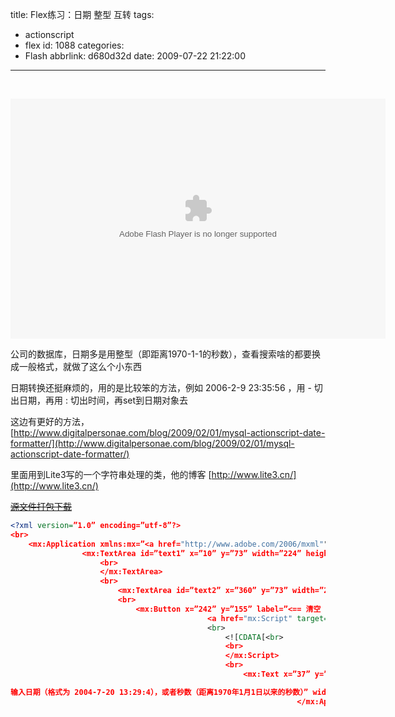 title: Flex练习：日期  整型 互转
tags:
  - actionscript
  - flex
id: 1088
categories:
  - Flash
abbrlink: d680d32d
date: 2009-07-22 21:22:00
---
&nbsp;

<embed width="600" height="384" tplayername="SWF" splayername="SWF" type="application/x-shockwave-flash" src="/images/2009/07/22_12787.swf" mediawrapchecked="true" name="changeTime" allowscriptaccess="sameDomain" bgcolor="#869ca7" quality="high" pluginspage="http://www.macromedia.com/go/getflashplayer" id="changeTime"></embed>

公司的数据库，日期多是用整型（即距离1970-1-1的秒数），查看搜索啥的都要换成一般格式，就做了这么个小东西

日期转换还挺麻烦的，用的是比较笨的方法，例如 2006-2-9 23:35:56 ，用 - 切出日期，再用 : 切出时间，再set到日期对象去

这边有更好的方法，[http://www.digitalpersonae.com/blog/2009/02/01/mysql-actionscript-date-formatter/](http://www.digitalpersonae.com/blog/2009/02/01/mysql-actionscript-date-formatter/)

里面用到Lite3写的一个字符串处理的类，他的博客 [http://www.lite3.cn/](http://www.lite3.cn/)

~~[源文件打包下载](/upload/2009/7/200907222132150351.7z)~~

```xml
<?xml version=”1.0” encoding=”utf-8”?>
<br>
	<mx:Application xmlns:mx=”<a href="http://www.adobe.com/2006/mxml"" target="_blank" rel="noopener">http://www.adobe.com/2006/mxml"</a> layout=”absolute” width=”600” height=”384”><br>
				<mx:TextArea id=”text1” x=”10” y=”73” width=”224” height=”301” change=”doit()” borderThickness=”2” borderColor=”#00ACAE”>
					<br>
					</mx:TextArea>
					<br>
						<mx:TextArea id=”text2” x=”360” y=”73” width=”224” height=”301” editable=”false”/>
						<br>
							<mx:Button x=”242” y=”155” label=”<== 清空 ==>” width=”110” height=”74” fontFamily=”Arial” fontSize=”12” click=”text1.text=’’;text2.text=’’”/><br>
											<a href="mx:Script" target="_blank" rel="noopener">mx:Script</a>
											<br>
												<![CDATA[<br>            import mx.formatters.DateFormatter;<br>            import cn.StringUtil;<br>            import mx.effects.easing.Exponential;<br>            function doit():void{<br>                text2.text = “”;<br>                var str:Array = text1.text.split(“\r”);<br>                for(var i:int=0;i<str.length;i++){<br>                    str[i] = cn.StringUtil.trim(str[i]);<br>                    var myDate:Date = new Date();<br>                    try{<br>                        if(str[i].indexOf(“-“) != -1){<br>                            str[i] = cn.StringUtil.replace(str[i],” “,”,”);<br>                            str[i] = cn.StringUtil.replace(str[i],”-“,”,”);<br>                            str[i] = cn.StringUtil.replace(str[i],”:”,”,”);<br>                            var strArr:Array = new Array();<br>                            strArr = str[i].split(“,”);<br>                            if(str[i].toString().indexOf(“NaN”) == -1 && strArr.length>=3){<br>                                for(var j:int=0;j<strArr.length;j++){<br>                                    strArr[j] = Number(strArr[j]);<br>                                    if(strArr[j].toString().indexOf(“NaN”) == -1){<br>                                        if(j==0){<br>                                            myDate.setFullYear(strArr[j]);<br>                                        }else if(j==1){<br>                                            myDate.setMonth(strArr[j]-1);<br>                                        }else if(j==2){<br>                                            myDate.setDate(strArr[j]);<br>                                        }else if(j==3){<br>                                            myDate.setHours(strArr[j]);<br>                                        }else if(j==4){<br>                                            myDate.setMinutes(strArr[j]);<br>                                        }else if(j==5){<br>                                            myDate.setSeconds(strArr[j]);<br>                                        }<br>                                    }<br>                                }<br>                                text2.text += int(myDate.getTime()/1000);<br>                            }<br>                        }else if(str[i] !=””){<br>                            str[i] = Number(str[i]);<br>                            if(str[i].toString().indexOf(“NaN”) == -1){<br>                                myDate.setTime(str[i]*1000);<br>                                text2.text += myDate.getFullYear() + “-“ + (myDate.getMonth()+1) + “-“ + myDate.getDate() + “ “ + myDate.getHours() + “:” + myDate.getMinutes() + “:” + myDate.getSeconds()<br>                            }<br>                        }<br>                    }catch(err:Error){<br>                        text2.text += err.toString();<br>                    }<br>                    text2.text += “\n”;<br>                }<br>            }<br>        ]]>
												<br>
												</mx:Script>
												<br>
													<mx:Text x=”37” y=”10” text=”== 日期 <=> 整型 互转 ==

输入日期（格式为 2004-7-20 13:29:4），或者秒数（距离1970年1月1日以来的秒数）” width=”505” height=”55” fontSize=”12” color=”#FFFFFF” textAlign=”left”/><br>
																</mx:Application>
```